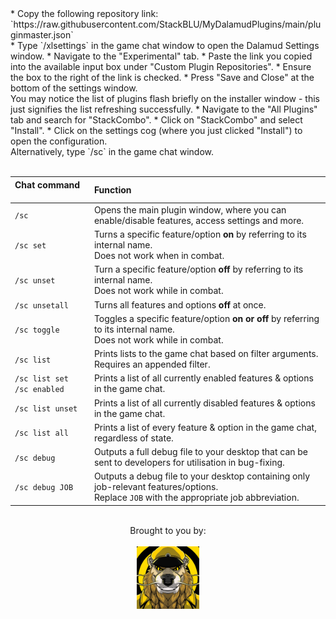 <section>
* Copy the following repository link: <br>
`https://raw.githubusercontent.com/StackBLU/MyDalamudPlugins/main/pluginmaster.json` <br>
* Type `/xlsettings` in the game chat window to open the Dalamud Settings window.
* Navigate to the "Experimental" tab.
* Paste the link you copied into the available input box under "Custom Plugin Repositories".
* Ensure the box to the right of the link is checked.
* Press "Save and Close" at the bottom of the settings window.
  <br>You may notice the list of plugins flash briefly on the installer window - this just signifies the list refreshing successfully.
* Navigate to the "All Plugins" tab and search for "StackCombo".
* Click on "StackCombo" and select "Install".
* Click on the settings cog (where you just clicked "Install") to open the configuration.
  <br>Alternatively, type `/sc` in the game chat window.
</section>
<br>
<section id="commands">  
  
| **Chat command &nbsp; &nbsp; &nbsp; &nbsp; &nbsp; &nbsp; &nbsp; &nbsp;** | **Function** |
| :----------------- |:------------------ |
| `/sc`| Opens the main plugin window, where you can enable/disable features, access settings and more.|
| `/sc set`| Turns a specific feature/option **on** by referring to its internal name.<br>Does not work when in combat.|
| `/sc unset`| Turn a specific feature/option **off** by referring to its internal name.<br>Does not work while in combat.|
| `/sc unsetall`| Turns all features and options **off** at once.|
| `/sc toggle`| Toggles a specific feature/option **on or off** by referring to its internal name.<br>Does not work while in combat.|
| `/sc list`| Prints lists to the game chat based on filter arguments. <br>Requires an appended filter.|
| `/sc list set`<br>`/sc enabled`| Prints a list of all currently enabled features & options in the game chat.|
| `/sc list unset`| Prints a list of all currently disabled features & options in the game chat.|
| `/sc list all`| Prints a list of every feature & option in the game chat, regardless of state.|
| `/sc debug`| Outputs a full debug file to your desktop that can be sent to developers for utilisation in bug-fixing.|
| `/sc debug JOB`| Outputs a debug file to your desktop containing only job-relevant features/options. <br>Replace `JOB` with the appropriate job abbreviation.|

<p align="center">
  <br> Brought to you by:
  <br><br>
  <img align="center" src="/images/stack.png" width="100" />
</p>
